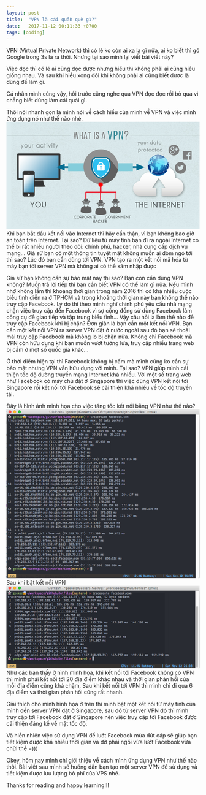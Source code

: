 ```yaml
---
layout: post
title:  "VPN là cái quần què gì?"
date:   2017-11-12 00:11:33 +0700
tags: [coding]
---
```

VPN (Virtual Private Network) thì có lẽ ko còn ai xa lạ gì nữa, ai ko biết thì gõ Google trong 3s là ra thôi. Nhưng tại sao mình lại viết bài viết này?

Việc đọc thì có lẽ ai cũng đọc được nhưng hiểu thì không phải ai cũng hiểu giống nhau. Và sau khi hiểu xong đôi khi không phải ai cũng biết được là dùng để làm gì.

Cá nhân mình cũng vậy, hồi trước cũng nghe qua VPN đọc đọc rồi bỏ qua vì chẳng biết dùng làm cái quái gì.

Thôi nói nhanh gọn là mình nói về cách hiểu của mình về VPN và việc mình ứng dụng nó như thế nào nhé.
![vpn](/img/chto-takoye-vpn-09.jpg)
Khi bạn bắt đầu kết nối vào Internet thì hãy cẩn thận, vì bạn không bao giờ an toàn trên Internet. Tại sao? Dữ liệu từ máy tính bạn đi ra ngoài Internet có thể bị rất nhiều người theo dõi: chính phủ, hacker, nhà cung cấp dịch vụ mạng... Giả sử bạn có một thông tin tuyệt mật không muốn ai dòm ngó tới thì sao? Lúc đó bạn cần dùng tới VPN. VPN tạo ra một kết nối mã hóa từ máy bạn tới server VPN mà không ai có thể xâm nhập được

Giả sử bạn không cần sự bảo mật này thì sao? Bạn còn cần dùng VPN không? Muốn trả lời tiếp thì bạn cần biết VPN có thể làm gì nữa. Nếu mình nhớ không lầm thì khoảng thời gian trong năm 2016 thì có khá nhiều cuộc biểu tình diễn ra ở TPHCM và trong khoảng thời gian này bạn không thể nào truy cập Facebook. Lý do thì theo mình nghĩ chính phủ yêu cầu nhà mạng chặn việc truy cập đến Facebook vì sợ cộng đồng sử dùng Facebook làm công cụ để giao tiếp và tập trung biểu tình... Vậy câu hỏi là làm thế nào để truy cập Facebook khi bị chặn? Đơn giản là bạn cần một kết nối VPN. Bạn cần một kết nối VPN ra server VPN đặt ở nước ngoài sau đó bạn sẽ thoải mái truy cập Facebook mà không lo bị chặn nữa. Không chỉ Facebook mà VPN còn hữu dụng khi bạn muốn vượt tường lửa, truy cập nhiều trang web bị cấm ở một số quốc gia khác...

Ở thời điểm hiện tại thì Facebook không bị cấm mà mình cũng ko cần sự bảo mật nhưng VPN vẫn hữu dụng với mình. Tại sao? VPN giúp mình cải thiện tốc độ đường truyền mạng Internet khá nhiều. Với một số trang web như Facebook có máy chủ đặt ở Singapore thì việc dùng VPN kết nối tới Singapore rồi kết nối tới Facebook sẽ cải thiện khá nhiều về tốc độ truyền tải.

Đây là hình ảnh minh họa cho việc tăng tốc kết nối bằng VPN như thế nào?
![no vpn](/img/Screen-Shot-2017-11-12-at-9.35.18-PM.png)
Sau khi bật kết nối VPN
![with vpn](/img/Screen-Shot-2017-11-12-at-9.37.56-PM.png)
Như các bạn thấy ở hình minh họa, khi kết nối tới Facebook không có VPN thì mình phải kết nối tới 20 địa điểm khác nhau và thời gian phản hồi của mỗi địa điểm cũng khá chậm. Sau khi kết nối tới VPN thì mình chỉ đi qua 6 địa điểm và thời gian phản hồi cũng rất nhanh.

Giải thích cho mình hinh họa ở trên thì mình bật một kết nối từ máy tính của mình đến server VPN đặt ở Singapore, sau đó từ server VPN đó thì mình truy cập tới Facebook đặt ở Singapore nên việc truy cập tới Facebook được cải thiện đáng kể về mặt tốc độ.

Và hiển nhiên việc sử dụng VPN để lướt Facebook mùa đứt cáp sẽ giúp bạn tiết kiệm được khá nhiều thời gian và đỡ phải ngồi vừa lướt Facebook vừa chửi thề =)))

Okey, hôm nay mình chỉ giới thiệu về cách mình ứng dụng VPN như thế nào thôi. Bài viết sau mình sẽ hướng dẫn bạn tạo một server VPN để sử dụng và tiết kiệm được lưu lượng bỏ phí của VPS nhé.

Thanks for reading and happy learning!!!
